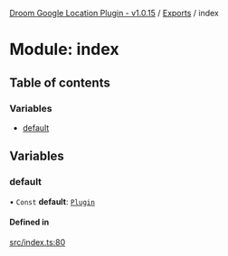 [Droom Google Location Plugin - v1.0.15](../README.md) / [Exports](../modules.md) / index

# Module: index

## Table of contents

### Variables

- [default](index.md#default)

## Variables

### default

• `Const` **default**: [`Plugin`](../interfaces/interface_plugin.Plugin.md)

#### Defined in

[src/index.ts:80](https://github.com/hitendrarao/location/blob/d0a2678/src/index.ts#L80)
